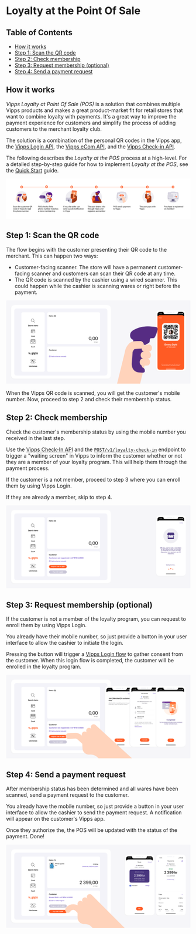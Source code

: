 <!-- START_METADATA
---
title: Loyalty at POS
pagination_next: null
pagination_prev: null
---
END_METADATA -->

# Loyalty at the Point Of Sale

<!-- START_COMMENT -->

## Table of Contents

* [How it works](#how-it-works)
* [Step 1: Scan the QR code](#step-1-scan-the-qr-code)
* [Step 2: Check membership](#step-2-check-membership)
* [Step 3: Request membership (optional)](#step-3-request-membership-optional)
* [Step 4: Send a payment request](#step-4-send-a-payment-request)

<!-- END_COMMENT -->

## How it works

_Vipps Loyalty at Point Of Sale (POS)_ is a solution that combines multiple Vipps products and makes a great product-market fit for retail stores that want to combine loyalty with payments. It's a great way to improve the payment experience for customers and simplify the process of adding customers to the merchant loyalty club.

The solution is a combination of the personal QR codes in the Vipps app,
the
[Vipps Login API](https://vippsas.github.io/vipps-developer-docs/docs/APIs/login-api),
the
[Vipps eCom API](https://vippsas.github.io/vipps-developer-docs/docs/APIs/ecom-api),
and the
[Vipps Check-in API](https://vippsas.github.io/vipps-developer-docs/docs/APIs/check-in-api).

The following describes the _Loyalty at the POS_ process at a high-level. For a detailed step-by-step guide for how to implement _Loyalty at the POS_, see the [Quick Start](quick-start.md) guide.

![Loyalty Flow](images/POS_flow.png)

## Step 1: Scan the QR code

The flow begins with the customer presenting their QR code to the merchant. This can happen two ways:

* Customer-facing scanner. The store will have a permanent customer-facing scanner and customers can scan their QR code at any time.
* The QR code is scanned by the cashier using a wired scanner. This could happen while the cashier is scanning wares or right before the payment.

![Loyalty Flow](images/POS_step_1.png)

When the Vipps QR code is scanned, you will get the customer's mobile number. Now, proceed to step 2 and check their membership status.

## Step 2: Check membership

Check the customer's membership status by using the mobile number you received in the last step.

Use the
[Vipps Check-In API](https://vippsas.github.io/vipps-developer-docs/docs/APIs/check-in-api)
and the
[`POST/v1/loyalty-check-in`](https://vippsas.github.io/vipps-developer-docs/api/check-in#tag/Loyalty-check-in)
endpoint to trigger a "waiting screen" in Vipps to inform the customer whether
or not they are a member of your loyalty program. This will help them through
the payment process.

If the customer is a not member, proceed to step 3 where you can enroll them by using Vipps Login.

If they are already a member, skip to step 4.

![Loyalty Flow](images/POS_step_2.png)

## Step 3: Request membership (optional)

If the customer is not a member of the loyalty program, you can request to enroll them by using Vipps Login.

You already have their mobile number, so just provide a button in your user interface to allow the cashier to initiate the login.

Pressing the button will trigger a
[Vipps Login flow](https://vippsas.github.io/vipps-developer-docs/docs/APIs/login-api/vipps-login-api#vipps-login-from-phone-number)
to gather consent from the customer.
When this login flow is completed, the customer will be enrolled in the loyalty program.

![Loyalty Flow](images/POS_step_3.png)

## Step 4: Send a payment request

After membership status has been determined and all wares have been scanned, send a payment request to the customer.

You already have the mobile number, so just provide a button in your user interface to allow the cashier to send the payment request. A notification will appear on the customer's Vipps app.

Once they authorize the, the POS will be updated with the status of the payment. Done!

![Loyalty Flow](images/POS_step_4.png)
